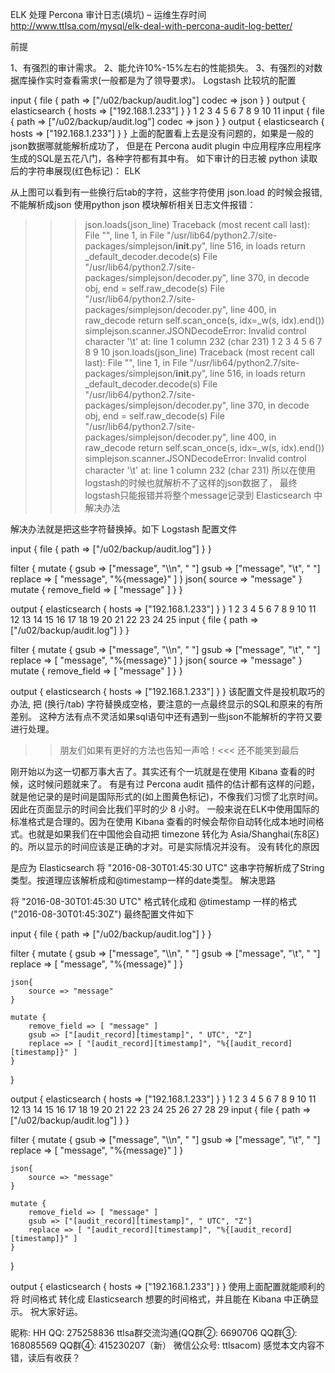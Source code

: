 ELK 处理 Percona 审计日志(填坑) – 运维生存时间 http://www.ttlsa.com/mysql/elk-deal-with-percona-audit-log-better/

前提

1、有强烈的审计需求。
2、能允许10%-15%左右的性能损失。
3、有强烈的对数据库操作实时查看需求(一般都是为了领导要求)。
Logstash 比较坑的配置


input {
    file {
        path => ["/u02/backup/audit.log"]
        codec => json
    }
}
output {
    elasticsearch {
        hosts  => ["192.168.1.233"]
    }
}
1
2
3
4
5
6
7
8
9
10
11
input {
    file {
        path => ["/u02/backup/audit.log"]
        codec => json
    }
}
output {
    elasticsearch {
        hosts  => ["192.168.1.233"]
    }
}
上面的配置看上去是没有问题的，如果是一般的json数据哪就能解析成功了，
但是在 Percona audit plugin 中应用程序应用程序生成的SQL是五花八门，各种字符都有其中有。
如下审计的日志被 python 读取后的字符串展现(红色标记)：
ELK

从上图可以看到有一些换行后tab的字符，这些字符使用 json.load 的时候会报错,不能解析成json
使用python json 模块解析相关日志文件报错：

>>> json.loads(json_line)
Traceback (most recent call last):
  File "<stdin>", line 1, in <module>
  File "/usr/lib64/python2.7/site-packages/simplejson/__init__.py", line 516, in loads
    return _default_decoder.decode(s)
  File "/usr/lib64/python2.7/site-packages/simplejson/decoder.py", line 370, in decode
    obj, end = self.raw_decode(s)
  File "/usr/lib64/python2.7/site-packages/simplejson/decoder.py", line 400, in raw_decode
    return self.scan_once(s, idx=_w(s, idx).end())
simplejson.scanner.JSONDecodeError: Invalid control character '\t' at: line 1 column 232 (char 231)
1
2
3
4
5
6
7
8
9
10
>>> json.loads(json_line)
Traceback (most recent call last):
  File "<stdin>", line 1, in <module>
  File "/usr/lib64/python2.7/site-packages/simplejson/__init__.py", line 516, in loads
    return _default_decoder.decode(s)
  File "/usr/lib64/python2.7/site-packages/simplejson/decoder.py", line 370, in decode
    obj, end = self.raw_decode(s)
  File "/usr/lib64/python2.7/site-packages/simplejson/decoder.py", line 400, in raw_decode
    return self.scan_once(s, idx=_w(s, idx).end())
simplejson.scanner.JSONDecodeError: Invalid control character '\t' at: line 1 column 232 (char 231)
所以在使用logstash的时候也就解析不了这样的json数据了，
最终logstash只能报错并将整个message记录到 Elasticsearch 中
解决办法

解决办法就是把这些字符替换掉。如下 Logstash 配置文件

input {
    file {
        path => ["/u02/backup/audit.log"]
    }
}
 
filter {
    mutate {
        gsub => ["message", "\\\\n", " "]
        gsub => ["message", "\t", " "]
        replace => [ "message", "%{message}" ]
    }
    json{
        source => "message"
    }
    mutate {
         remove_field => [ "message" ]
    }
}
 
output {
    elasticsearch {
        hosts  => ["192.168.1.233"]
    }
}
1
2
3
4
5
6
7
8
9
10
11
12
13
14
15
16
17
18
19
20
21
22
23
24
25
input {
    file {
        path => ["/u02/backup/audit.log"]
    }
}
 
filter {
    mutate {
        gsub => ["message", "\\\\n", " "]
        gsub => ["message", "\t", " "]
        replace => [ "message", "%{message}" ]
    }
    json{
        source => "message"
    }
    mutate {
         remove_field => [ "message" ]
    }
}
 
output {
    elasticsearch {
        hosts  => ["192.168.1.233"]
    }
}
该配置文件是投机取巧的办法, 把 (换行/tab) 字符替换成空格，要注意的一点最终显示的SQL和原来的有所差别。
这种方法有点不灵活如果sql语句中还有遇到一些json不能解析的字符又要进行处理。
>>朋友们如果有更好的方法也告知一声哈！<<<
还不能笑到最后

刚开始以为这一切都万事大吉了。其实还有个一坑就是在使用 Kibana 查看的时候，这时候问题就来了。
有是有过 Percona audit 插件的估计都有这样的问题，就是他记录的是时间是国际形式的(如上图黄色标记)，不像我们习惯了北京时间。因此在页面显示的时间会比我们平时的少 8 小时。
一般来说在ELK中使用国际的标准格式是合理的。因为在使用 Kibana 查看的时候会帮你自动转化成本地时间格式。也就是如果我们在中国他会自动把 timezone 转化为 Asia/Shanghai(东8区) 的。所以显示的时间应该是正确的才对。可是实际情况并没有。
没有转化的原因

是应为 Elasticsearch 将 "2016-08-30T01:45:30 UTC" 这串字符解析成了String类型。按道理应该解析成和@timestamp一样的date类型。
解决思路

将 "2016-08-30T01:45:30 UTC" 格式转化成和 @timestamp 一样的格式("2016-08-30T01:45:30Z")
最终配置文件如下


input {
    file {
        path => ["/u02/backup/audit.log"]
    }
}
 
filter {
    mutate {
        gsub => ["message", "\\\\n", " "]
        gsub => ["message", "\t", " "]
        replace => [ "message", "%{message}" ]
    }
 
    json{
        source => "message"
    }
 
    mutate {
        remove_field => [ "message" ]
        gsub => ["[audit_record][timestamp]", " UTC", "Z"]
        replace => [ "[audit_record][timestamp]", "%{[audit_record][timestamp]}" ]
    }
}
 
output {
    elasticsearch {
        hosts  => ["192.168.1.233"]
    }
}
1
2
3
4
5
6
7
8
9
10
11
12
13
14
15
16
17
18
19
20
21
22
23
24
25
26
27
28
29
input {
    file {
        path => ["/u02/backup/audit.log"]
    }
}
 
filter {
    mutate {
        gsub => ["message", "\\\\n", " "]
        gsub => ["message", "\t", " "]
        replace => [ "message", "%{message}" ]
    }
 
    json{
        source => "message"
    }
 
    mutate {
        remove_field => [ "message" ]
        gsub => ["[audit_record][timestamp]", " UTC", "Z"]
        replace => [ "[audit_record][timestamp]", "%{[audit_record][timestamp]}" ]
    }
}
 
output {
    elasticsearch {
        hosts  => ["192.168.1.233"]
    }
}
使用上面配置就能顺利的将 时间格式 转化成 Elasticsearch 想要的时间格式，并且能在 Kibana 中正确显示。
祝大家好运。
 
昵称: HH
QQ: 275258836
ttlsa群交流沟通(QQ群②: 6690706 QQ群③: 168085569 QQ群④: 415230207（新） 微信公众号: ttlsacom)
感觉本文内容不错，读后有收获？